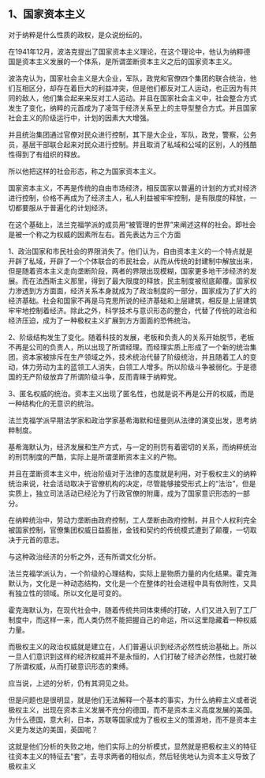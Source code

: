 <h2>1、国家资本主义</h2><p data-pid="jFd5bphk">对于纳粹是什么性质的政权，是众说纷纭的。</p><p data-pid="-jsHqwf5">在1941年12月，波洛克提出了国家资本主义理论，在这个理论中，他认为纳粹德国是资本主义发展的一个体系，是所谓垄断资本主义之后的国家资本主义。</p><p data-pid="l_0EyTh2">波洛克认为，国家社会主义是大企业，军队，政党和官僚四个集团的联合统治，他们互相区分，却存在着巨大的利益冲突，但是他们都反对工人运动，也正因为有共同的敌人，他们集合起来来反对工人运动。并且在国家社会主义中，社会整合方式发生了变化，纳粹的元首成为了凌驾于经济关系至上的主导型整合方式。并且国家社会主义的阶级运行中，计划的因素大大增强。</p><p data-pid="whC3AqYk">并且统治集团通过官僚对民众进行控制，其下是大企业，军队，政党，警察，公务员，基层干部联合起来对民众进行控制。并且取消了私域和公域的区别，人的残酷性得到了有组织的释放。</p><p data-pid="rOokGYl1">所以他把这样的社会形态，称之为国家资本主义。</p><p data-pid="PocJJ8dO">国家资本主义，不再是传统的自由市场经济，相反国家以普遍的计划的方式对经济进行控制，价格不再成为了经济主人，私人利益被牢牢控制，是有限度的释放，一切都要服从于普遍化的计划经济。</p><p data-pid="cPNkSqJ3">在这个基础上，法兰克福学派的成员用“被管理的世界”来阐述这样的社会。即社会是被一个称之为权威的因素所左右。首先表达为三个方面</p><p data-pid="Ogy_Q-IF">1、政治国家和市民社会的界限消失了。他们认为，自由资本主义的一个特点就是开辟了私域，开辟了一个个体联合的市民社会，从而从传统的封建制中解放出来，但是随着资本主义走向垄断阶段，两者的界限出现模糊，国家更多地干涉经济的发展。而在法西斯主义那里，得到了最大限度的释放，民主制度被彻底颠覆。国家权力渗透到方方面面，经济关系本身就成为了政治制度的一部分，国家成为了扩大的经济基础。社会和国家不再是马克思所说的经济基础和上层建筑，相反是上层建筑牢牢地控制着经济。除此之外，科学技术与意识形态的整合，代替了传统的政治和经济压迫，成为了一种极权主义扩展到方方面面的恐怖统治。</p><p data-pid="jhbs88HF">2、阶级结构发生了变化。随着科技的发展，老板和负责人的关系开始脱节，老板不再是公司的负责人，所以出现了所谓经理。而经理实质上形成了一个新的统治集团，资本家被排斥在生产领域之外，技术统治代替了阶级统治，并且随着工人的变动，体力劳动为主的蓝领工人消失，白领工人增多。所以阶级斗争被弱化。于是德国的无产阶级放弃了所谓阶级斗争，反而青睐于纳粹党。</p><p data-pid="3fz_79fD">3、匿名权威的统治。资本主义出现了匿名性，也就是说不再是公开的权威，而是一种结构化的无意识的统治。</p><p data-pid="xy8wXTtE">法兰克福学派早期法学家和政治学家基希海默和纽曼则从法律的演变出发，思考纳粹制度。</p><p data-pid="thMqSX2f">基希海默认为，经济发展和生产方式，与一定的刑罚有着密切的关系，而纳粹统治的刑罚制度的严酷，实际上是所谓垄断资本主义的产物。</p><p data-pid="PwvkTgwy">并且在垄断资本主义中，统治阶级对于法律的态度就是利用，对于极权主义的纳粹统治来说，社会活动取决于官僚机构的决定，尽管能够接受形式上的“法治”，但是实质上，独立司法活动已经沦为了行政官僚的附庸，成为了国家意识形态的一部分。</p><p data-pid="RKbB2Nov">在纳粹统治中，劳动力垄断由政府控制，工人垄断由政府控制，并且个人权利完全被国家控制，官僚集团权威日益膨胀，金钱和契约的传统模式遭到了颠覆，一切取决于元首的意志。</p><p data-pid="Cuko-uCr">与这种政治经济的分析之外，还有所谓文化分析。</p><p data-pid="RQMQJ3HY">法兰克福学派认为，一个阶级的心理结构，实际上是物质力量的内化结果。霍克海默认为，文化是一种动态结构，文化是一个在整体的社会进程中具有依附性，又具有独立性的领域。所以文化是可变的。</p><p data-pid="UwAP6t6B">霍克海默认为，在现代社会中，随着传统共同体束缚的打破，人们又进入到了工厂制度中，而这样一来，而人类仍然不能把握自己的命运，所以这里隐藏着一种权威力量。</p><p data-pid="M2wpZ4_x">而极权主义的政治权威就是建立在，人们普遍认识到经济必然性统治基础上。所以一旦人们意识到这样的经济权威并不是永恒的，人们打破了经济必然性，也就打破了所谓权威，从而打破意识形态的束缚。</p><p data-pid="CbN6t8wO">应当说，上述的分析，仍有其洞见之处。</p><p data-pid="WOteCWdZ">但是问题也是很明显，就是他们无法解释一个基本的事实，为什么纳粹主义或者说极权主义，出现在资本主义发展不充分的德国，而不是资本主义高度发展的美国。为什么德国，意大利，日本，苏联等国家成为了极权主义的策源地，而不是资本主义更为发达的美国，英国呢？</p><p data-pid="ZaQ9fwjl">这就是他们分析的失败之地，他们实际上的分析模式，显然就是把极权主义的特征往资本主义的特征去“套”，去寻求两者的相似点，然后轻佻地认为资本主义导致了极权主义</p><p></p><p></p><p></p><p></p>